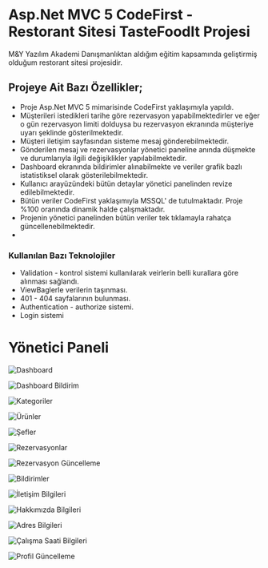 # Asp.Net MVC 5 CodeFirst - Restorant Sitesi TasteFoodIt Projesi
M&Y Yazılım Akademi Danışmanlıktan aldığım eğitim kapsamında geliştirmiş olduğum restorant sitesi projesidir.
## Projeye Ait Bazı Özellikler;
* Proje Asp.Net MVC 5 mimarisinde CodeFirst yaklaşımıyla yapıldı.
* Müşterileri istedikleri tarihe göre rezervasyon yapabilmektedirler ve eğer o gün rezervasyon limiti dolduysa bu rezervasyon ekranında müşteriye uyarı şeklinde gösterilmektedir.
* Müşteri iletişim sayfasından sisteme mesaj gönderebilmektedir.
* Gönderilen mesaj ve rezervasyonlar yönetici paneline anında düşmekte ve durumlarıyla ilgili değişiklikler yapılabilmektedir.
* Dashboard ekranında bildirimler alınabilmekte ve veriler grafik bazlı istatistiksel olarak gösterilebilmektedir.
* Kullanıcı arayüzündeki bütün detaylar yönetici panelinden revize edilebilmektedir.
* Bütün veriler CodeFirst yaklaşımıyla MSSQL' de tutulmaktadır. Proje %100 oranında dinamik halde çalışmaktadır.
* Projenin yönetici panelinden bütün veriler tek tıklamayla rahatça güncellenebilmektedir.
* 
### Kullanılan Bazı Teknolojiler
* Validation - kontrol sistemi kullanılarak veirlerin belli kurallara göre alınması sağlandı.
* ViewBaglerle verilerin taşınması.
* 401 - 404 sayfalarının bulunması.
* Authentication - authorize sistemi.
* Login sistemi
# Yönetici Paneli
![Dashboard](https://github.com/batuhanyalin/TasteFoodIt/blob/master/TestFoodIt/ScreenShots/dashboard.jpg?raw=true)

![Dashboard Bildirim](https://github.com/batuhanyalin/TasteFoodIt/blob/master/TestFoodIt/ScreenShots/dashboardnotif.jpg?raw=true)

![Kategoriler](https://github.com/batuhanyalin/TasteFoodIt/blob/master/TestFoodIt/ScreenShots/categorylist.jpg?raw=true)

![Ürünler](https://github.com/batuhanyalin/TasteFoodIt/blob/master/TestFoodIt/ScreenShots/productlist.jpg?raw=true)

![Şefler](https://github.com/batuhanyalin/TasteFoodIt/blob/master/TestFoodIt/ScreenShots/cheflist.jpg?raw=true)

![Rezervasyonlar](https://github.com/batuhanyalin/TasteFoodIt/blob/master/TestFoodIt/ScreenShots/reservationlist.jpg?raw=true)

![Rezervasyon Güncelleme](https://github.com/batuhanyalin/TasteFoodIt/blob/master/TestFoodIt/ScreenShots/reservationupdate.jpg?raw=true)

![Bildirimler](https://github.com/batuhanyalin/TasteFoodIt/blob/master/TestFoodIt/ScreenShots/notificationlist.jpg?raw=true)

![İletişim Bilgileri](https://github.com/batuhanyalin/TasteFoodIt/blob/master/TestFoodIt/ScreenShots/contactlist.jpg?raw=true)

![Hakkımızda Bilgileri](https://github.com/batuhanyalin/TasteFoodIt/blob/master/TestFoodIt/ScreenShots/aboutlist.jpg?raw=true)

![Adres Bilgileri](https://github.com/batuhanyalin/TasteFoodIt/blob/master/TestFoodIt/ScreenShots/addresslist.jpg?raw=true)

![Çalışma Saati Bilgileri](https://github.com/batuhanyalin/TasteFoodIt/blob/master/TestFoodIt/ScreenShots/workhourlist.jpg?raw=true)

![Profil Güncelleme](https://github.com/batuhanyalin/TasteFoodIt/blob/master/TestFoodIt/ScreenShots/profileupdate.jpg?raw=true)



